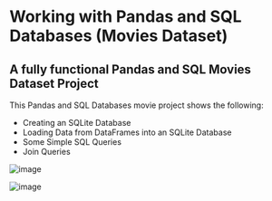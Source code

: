 # Working with Pandas and SQL Databases (Movies Dataset)
## A fully functional Pandas and SQL Movies Dataset Project

This Pandas and SQL Databases movie project shows the following:

* Creating an SQLite Database
* Loading Data from DataFrames into an SQLite Database
* Some Simple SQL Queries
* Join Queries

![image](https://github.com/user-attachments/assets/95f3e0e9-5e67-40ad-a5ae-3261d2442a51)

![image](https://github.com/user-attachments/assets/e581b6b7-a73b-48da-b4ab-adf5faa51dc6)
